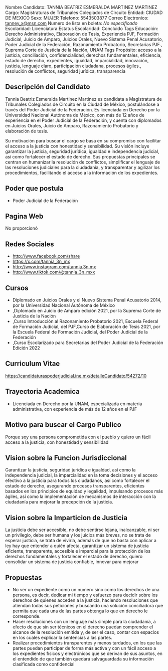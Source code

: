 Nombre Candidato: TANNIA BEATRIZ ESMERALDA MARTINEZ MARTINEZ
Cargo: Magistraturas de Tribunales Colegiados de Circuito
Entidad: CIUDAD DE MEXICO
Sexo: MUJER
Telefono: 5543503877
Correo Electronico: tanney_x@msn.com
Numero de lista en boleta: *No especificado*
Escolaridad: Licenciatura
Estatus Escolaridad: Concluido
Tags Educación: Derecho Administrativo, Elaboración de Tesis, Experiencia PJF, Formación Judicial, Juicio de Amparo, Juicios Orales, Nuevo Sistema Penal Acusatorio, Poder Judicial de la Federación, Razonamiento Probatorio, Secretarias PJF., Suprema Corte de Justicia de la Nación, UNAM
Tags Propósito: acceso a la justicia, conciliación, confidencialidad, derechos fundamentales, eficiencia, estado de derecho, expedientes, igualdad, imparcialidad, innovación, justicia, lenguaje claro, participación ciudadana, procesos ágiles., resolución de conflictos, seguridad jurídica, transparencia


## Descripción del Candidato 

Tannia Beatriz Esmeralda Martinez Martinez es candidata a Magistratura de Tribunales Colegiados de Circuito en la Ciudad de México, postulándose a través del Poder Judicial de la Federación. Es licenciada en Derecho por la Universidad Nacional Autónoma de México, con más de 12 años de experiencia en el Poder Judicial de la Federación, y cuenta con diplomados en Juicios Orales, Juicio de Amparo, Razonamiento Probatorio y elaboración de tesis.

Su motivación para buscar el cargo se basa en su compromiso con facilitar el acceso a la justicia con honestidad y sensibilidad. Su visión incluye garantizar la justicia, seguridad jurídica, igualdad e independencia judicial, así como fortalecer el estado de derecho. Sus propuestas principales se centran en humanizar la resolución de conflictos, simplificar el lenguaje de las resoluciones judiciales para la ciudadanía, y transparentar y agilizar los procedimientos, facilitando el acceso a la información de los expedientes.


## Poder que postula

- Poder Judicial de la Federación


## Pagina Web

No proporcionó


## Redes Sociales

- http://www.facebook.com/share
- https://x.com/tannia_3n_mx
- http://www.instagram.com/tannia.3n.mx
- http://www.tiktok.com/@tannia_3n_mxx


## Cursos

- Diplomado en Juicios Orales y el Nuevo Sistema Penal Acusatorio 2014, por la Universidad Nacional Autónoma de México
- ,Diplomado en Juicio de Amparo edición 2021, por la Suprema Corte de Justicia de la Nación
- ,Curso Introducción al Razonamiento Probatorio 2021, Escuela Federal de Formación Judicial, del PJF,Curso de Elaboración de Tesis 2021, por la Escuela Federal de Formación Judicial, del Poder Judicial de la Federación
- ,Curso Escolarizado para Secretarias del Poder Judicial de la Federación Edición 2022


## Curriculum Vitae

https://candidaturaspoderjudicial.ine.mx/detalleCandidato/54272/10


## Trayectoria Academica

- Licenciada en Derecho por la UNAM, especializada en materia administrativa, con experiencia de más de 12 años en el PJF


## Motivo para buscar el Cargo Publico

Porque soy una persona comprometida con el pueblo y quiero un fácil acceso a la justicia, con honestidad y sensibilidad


## Vision sobre la Funcion Jurisdiccional

Garantizar la justicia, seguridad jurídica e igualdad, así como la independencia judicial, la imparcialidad en la toma decisiones y el acceso efectivo a la justicia para todos los ciudadanos, así como fortalecer el estado de derecho, asegurando procesos transparentes, eficientes basados en los principios de equidad y legalidad, impulsando procesos más ágiles, así como la implementación de mecanismos de interacción con la ciudadanía para mejorar la precepción de la justicia.


## Vision sobre la Imparticion de Justicia

La justicia debe ser accesible, no debe sentirse lejana, inalcanzable, ni ser un privilegio, debe ser humana y los juicios más breves, no se trata de esperar justicia, se trata de vivirla, además de que no basta con aplicar a ley hay que entender a quién afecta, garantizar un sistema de justicia eficiente, transparente, accesible e imparcial para la protección de los derechos fundamentales y fortalecer el estado de derecho, quiero consolidar un sistema de justicia confiable, innovar para mejorar


## Propuestas

- No ver un expediente como un numero sino como los derechos de una persona, es decir, dedicar mi tiempo y esfuerzo para decidir sobre los derechos de quienes acceden a la justicia, haciendo resoluciones que atiendan todas sus peticiones y buscando una solución conciliadora que permita que cada una de las partes obtenga lo que en derecho le corresponde.
- Hacer resoluciones con un lenguaje más simple para la ciudadanía, a efecto de que sin ser técnicos en el derecho puedan comprender el alcance de la resolución emitida y, de ser el caso, contar con espacios en los cuales explicar la sentencias a las partes.
- Realizar procedimientos transparentes y menos tardados, en los que las partes puedan participar de forma más activa y con un fácil acceso a los expedientes físicos y electrónicos que se derivan de sus asuntos, en el entendido de que también quedará salvaguardada su información clasificada como confidencial

